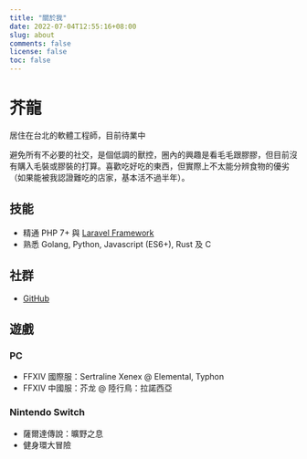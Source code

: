 ```yaml
---
title: "關於我"
date: 2022-07-04T12:55:16+08:00
slug: about
comments: false
license: false
toc: false
---
```


# 芥龍

居住在台北的軟體工程師，目前待業中

避免所有不必要的社交，是個低調的獸控，圈內的興趣是看毛毛跟膠膠，但目前沒有購入毛裝或膠裝的打算。喜歡吃好吃的東西，但實際上不太能分辨食物的優劣（如果能被我認證難吃的店家，基本活不過半年）。

## 技能

- 精通 PHP 7+ 與 [Laravel Framework](https://laravel.com)
- 熟悉 Golang, Python, Javascript (ES6+), Rust 及 C

## 社群

- [GitHub](https://github.com/chivincent/)

## 遊戲

### PC

- FFXIV 國際服：Sertraline Xenex @ Elemental, Typhon
- FFXIV 中國服：芥龙 @ 陸行鳥：拉諾西亞

### Nintendo Switch

- 薩爾達傳說：曠野之息
- 健身環大冒險
